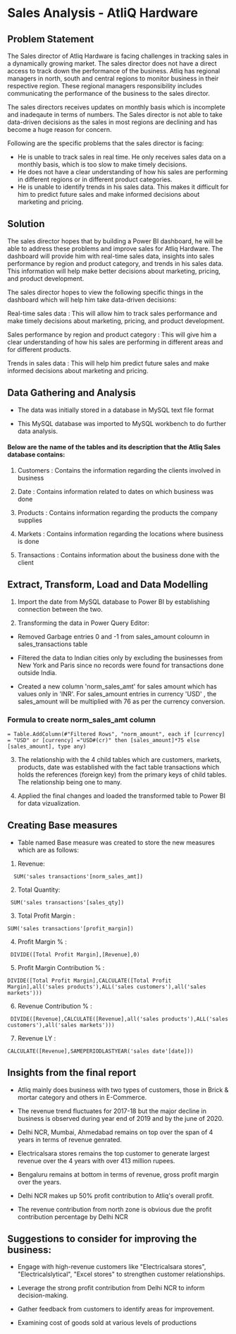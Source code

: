 # Sales Analysis - AtliQ Hardware
## Problem Statement

The Sales director of Atliq Hardware is facing challenges in tracking sales in a dynamically growing market. The sales director does not have a direct access to track down the performance of the business. Atliq has regional managers in north, south and central regions to monitor business in their respective region. These regional managers responsibility includes communicating the performance of the business to the sales director.

The sales directors receives updates on monthly basis which is incomplete and inadeqaute in terms of numbers. The Sales director is not able to take data-driven decisions as the sales in most regions are declining and has become a huge reason for concern.

Following are the specific problems that the sales director is facing:

- He is unable to track sales in real time. He only receives sales data on a monthly basis, which is too slow to make timely decisions.
- He does not have a clear understanding of how his sales are performing in different regions or in different product categories.
- He is unable to identify trends in his sales data. This makes it difficult for him to predict future sales and make informed decisions about marketing and pricing.

## Solution

The sales director hopes that by building a Power BI dashboard, he will be able to address these problems and improve sales for Atliq Hardware. The dashboard will provide him with real-time sales data, insights into sales performance by region and product category, and trends in his sales data. This information will help make better decisions about marketing, pricing, and product development.

The sales director hopes to view the following specific things in the dashboard which will help him take data-driven decisions:

Real-time sales data :
This will allow him to track sales performance and make timely decisions about marketing, pricing, and product development.

Sales performance by region and product category :
This will give him a clear understanding of how his sales are performing in different areas and for different products.

Trends in sales data :
This will help him predict future sales and make informed decisions about marketing and pricing.

## Data Gathering and Analysis

- The data was initially stored in a database in MySQL text file format

- This MySQL database was imported to MySQL workbench to do further data analysis.
  

#### Below are the name of the tables and its description that the Atliq Sales database contains:

  1) Customers :
  Contains the information regarding the clients involved in business

  2) Date :
  Contains information related to dates on which business was done

  3) Products :
  Contains information regarding the products the company supplies

  4) Markets :
  Contains information regarding the locations where business is done

  5) Transactions : 
  Contains information about the business done with the client

## Extract, Transform, Load and Data Modelling

1) Import the date from MySQL database to Power BI by establishing connection between the two.

2) Transforming the data in Power Query Editor:

- Removed Garbage entries 0 and -1 from sales_amount coloumn in sales_transactions table
  
- Filtered the data to Indian cities only by excluding the businesses from New York and Paris since no records were found for transactions done outside India.

- Created a new column 'norm_sales_amt' for sales amount which has values only in 'INR'. For sales_amount entries in currency 'USD' , the sales_amount will be multiplied with 76 as per the currency conversion.

### Formula to create norm_sales_amt column

``` dax
= Table.AddColumn(#"Filtered Rows", "norm_amount", each if [currency] = "USD" or [currency] ="USD#(cr)" then [sales_amount]*75 else [sales_amount], type any)
```
  
3) The relationship with the 4 child tables which are customers, markets, products, date was established with the fact table transactions which holds the references (foreign key) from the primary keys of child tables. The relationship being one to many.

4) Applied the final changes and loaded the transformed table to Power BI for data vizualization.

## Creating Base measures

- Table named Base measure was created to store the new measures which are as follows:

1)  Revenue:
  ```dax
    SUM('sales transactions'[norm_sales_amt])
```

2) Total Quantity:
```dax
 SUM('sales transactions'[sales_qty])
```

3) Total Profit Margin :
```dax
SUM('sales transactions'[profit_margin])
```

4) Profit Margin % :
```dax
 DIVIDE([Total Profit Margin],[Revenue],0)
```

5) Profit Margin Contribution % :
```dax
DIVIDE([Total Profit Margin],CALCULATE([Total Profit Margin],all('sales products'),ALL('sales customers'),all('sales markets')))
```
   
6) Revenue Contribution % :
```dax
 DIVIDE([Revenue],CALCULATE([Revenue],all('sales products'),ALL('sales customers'),all('sales markets')))
```

7) Revenue LY :
```dax
CALCULATE([Revenue],SAMEPERIODLASTYEAR('sales date'[date]))
```


## Insights from the final report

- Atliq mainly does business with two types of customers, those in Brick & mortar category and others in E-Commerce.

- The revenue trend fluctuates for 2017-18 but the major decline in business is observed during year end of 2019 and by the june of 2020.

- Delhi NCR, Mumbai, Ahmedabad remains on top over the span of 4 years in terms of revenue genrated.

- Electricalsara stores remains the top customer to generate largest revenue over the 4 years with over 413 million rupees.

- Bengaluru remains at bottom in terms of revenue, gross profit margin over the years.

- Delhi NCR makes up 50% profit contribution to Atliq's overall profit.

- The revenue contribution from north zone is obvious due the profit contribution percentage by Delhi NCR


## Suggestions to consider for improving the business:

- Engage with high-revenue customers like "Electricalsara stores", "Electricalslytical", "Excel stores" to strengthen customer relationships.

- Leverage the strong profit contribution from Delhi NCR to inform decision-making.

- Gather feedback from customers to identify areas for improvement.

- Examining cost of goods sold at various levels of productions
   

 

  

